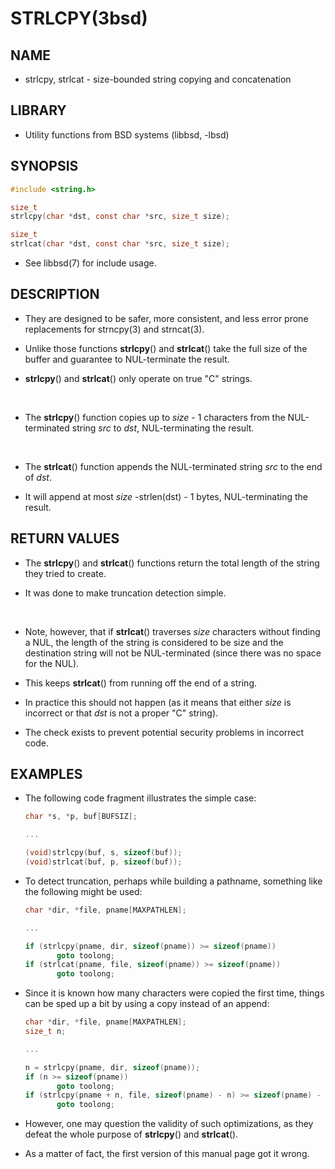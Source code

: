 # STRLCPY(3bsd)

## NAME

- strlcpy, strlcat - size-bounded string copying and concatenation

## LIBRARY

- Utility functions from BSD systems (libbsd, -lbsd)

## SYNOPSIS

```c
#include <string.h>

size_t
strlcpy(char *dst, const char *src, size_t size);

size_t
strlcat(char *dst, const char *src, size_t size);
```

- See libbsd(7) for include usage.

## DESCRIPTION

- They are designed to be safer, more consistent, and less error prone replacements for strncpy(3) and strncat(3).

- Unlike those functions **strlcpy**() and **strlcat**() take the full size of the buffer and guarantee to NUL-terminate the result.

- **strlcpy**() and **strlcat**() only operate on true "C" strings.

<br>

- The **strlcpy**() function copies up to *size* - 1 characters from the NUL-terminated string *src* to *dst*, NUL-terminating the result.

<br>

- The **strlcat**() function appends the NUL-terminated string *src* to the end of *dst*.

- It will append at most *size* -strlen(dst) - 1 bytes, NUL-terminating the result.

## RETURN VALUES

- The **strlcpy**() and **strlcat**() functions return the total length of the string they tried to create.

- It was done to make truncation detection simple.

<br>

- Note, however, that if **strlcat**() traverses *size* characters without finding a NUL, the length of the string is considered to be size and the destination string will not be NUL-terminated (since there was no space for the NUL).

- This keeps **strlcat**() from running off the end of a string.

- In practice this should not happen (as it means that either *size* is incorrect or that *dst* is not a proper "C" string).

- The check exists to prevent potential security problems in incorrect code.

## EXAMPLES

- The following code fragment illustrates the simple case:

	```c
	char *s, *p, buf[BUFSIZ];

	...

	(void)strlcpy(buf, s, sizeof(buf));
	(void)strlcat(buf, p, sizeof(buf));
	```

- To detect truncation, perhaps while building a pathname, something like the following might be used:

	```c
	char *dir, *file, pname[MAXPATHLEN];

	...

	if (strlcpy(pname, dir, sizeof(pname)) >= sizeof(pname))
		   goto toolong;
	if (strlcat(pname, file, sizeof(pname)) >= sizeof(pname))
		   goto toolong;
	```

- Since it is known how many characters were copied the first time, things can be sped up a bit by using a copy instead of an append:

	```c
	char *dir, *file, pname[MAXPATHLEN];
	size_t n;

	...

	n = strlcpy(pname, dir, sizeof(pname));
	if (n >= sizeof(pname))
		   goto toolong;
	if (strlcpy(pname + n, file, sizeof(pname) - n) >= sizeof(pname) - n)
		   goto toolong;
	```

- However, one may question the validity of such optimizations, as they defeat the whole purpose of **strlcpy**() and **strlcat**().

- As a matter of fact, the first version of this manual page got it wrong.
